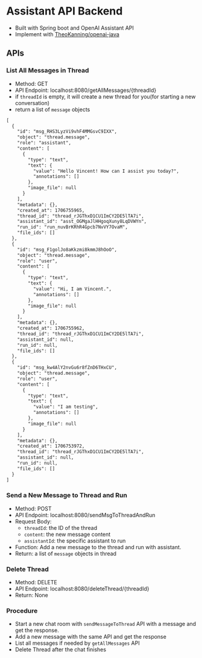 # Assistant API Backend
- Built with Spring boot and OpenAI Assistant API
- Implement with [TheoKanning/openai-java](https://github.com/TheoKanning/openai-java)
## APIs

### List All Messages in Thread
- Method: GET
- API Endpoint: localhost:8080/getAllMessages/{threadId}
- if `threadId` is empty, it will create a new thread for you(for starting a new conversation)
- return a list of `message` objects
```dtd
[
  {
    "id": "msg_RHS3LyzVi9vhF4MMGsvC9IXX",
    "object": "thread.message",
    "role": "assistant",
    "content": [
      {
        "type": "text",
        "text": {
          "value": "Hello Vincent! How can I assist you today?",
          "annotations": []
        },
        "image_file": null
      }
    ],
    "metadata": {},
    "created_at": 1706755965,
    "thread_id": "thread_rJGThxD1CU1ImCY2DE5lTA7i",
    "assistant_id": "asst_OGMgaJlHHgoqXuny8LqDVWYn",
    "run_id": "run_nuvBrKRhR4Gpcb7NvVY7OvaM",
    "file_ids": []
  },
  {
    "id": "msg_F1golJo8aKkzmi8kmmJ8hOoO",
    "object": "thread.message",
    "role": "user",
    "content": [
      {
        "type": "text",
        "text": {
          "value": "Hi, I am Vincent.",
          "annotations": []
        },
        "image_file": null
      }
    ],
    "metadata": {},
    "created_at": 1706755962,
    "thread_id": "thread_rJGThxD1CU1ImCY2DE5lTA7i",
    "assistant_id": null,
    "run_id": null,
    "file_ids": []
  },
  {
    "id": "msg_kw4AlY2nvGu6r8fZnD6THxCU",
    "object": "thread.message",
    "role": "user",
    "content": [
      {
        "type": "text",
        "text": {
          "value": "I am testing",
          "annotations": []
        },
        "image_file": null
      }
    ],
    "metadata": {},
    "created_at": 1706753972,
    "thread_id": "thread_rJGThxD1CU1ImCY2DE5lTA7i",
    "assistant_id": null,
    "run_id": null,
    "file_ids": []
  }
]
```
### Send a New Message to Thread and Run
- Method: POST
- API Endpoint: localhost:8080/sendMsgToThreadAndRun
- Request Body:
  - `threadId`: the ID of the thread
  - `content`: the new message content
  - `assistantId`: the specific assistant to run
- Function: Add a new message to the thread and run with assistant.
- Return: a list of `message` objects in thread

### Delete Thread
- Method: DELETE
- API Endpoint: localhost:8080/deleteThread/{threadId}
- Return: None

### Procedure
- Start a new chat room with `sendMessageToThread` API with a message and get the response.
- Add a new message with the same API and get the response
- List all messages if needed by `getAllMessages` API
- Delete Thread after the chat finishes